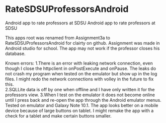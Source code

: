 # RateSDSUProfessorsAndroid
Android app to rate professors at SDSU
Android app to rate professors at SDSU

This apps root was renamed from Assignment3a to RateSDSUProfessorsAndroid for clairty on github. 
Assignment was made in Android studio for school. The app may not work if the professor closes his database.

Known errors: 
1.There is an error with leaking network connection, even though I close the httpclient in onPostExecute and onPause.
The leaks do not crash my program when tested on the emulator but show up in the log files. I might redo the network connections with volley in the future to fix this.  
2.SQLLite data is off by one when offline and I have only written it for the professors view.
3.When I test on the emulator it does not become online until I press back and re-open the app through the Android emulator menus. Tested on emulator and Galaxy Note 10.1. The app looks better on a mobile device because of large buttons on tablet. I might remake the app with a check for a tablet and make certain buttons smaller.
